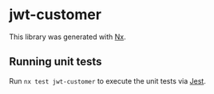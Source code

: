# jwt-customer

This library was generated with [Nx](https://nx.dev).

## Running unit tests

Run `nx test jwt-customer` to execute the unit tests via [Jest](https://jestjs.io).
